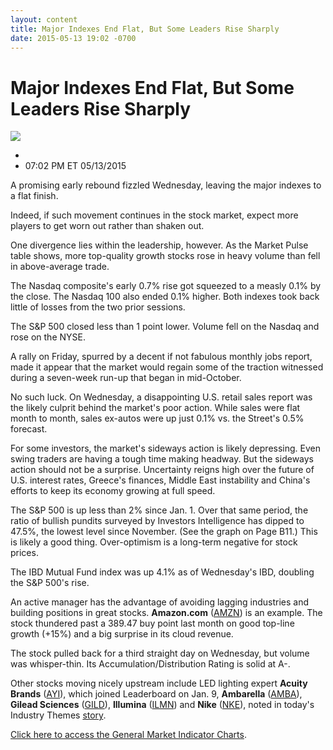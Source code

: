 ```yaml
---
layout: content
title: Major Indexes End Flat, But Some Leaders Rise Sharply
date: 2015-05-13 19:02 -0700
---
```



Major Indexes End Flat, But Some Leaders Rise Sharply
======================================================


![](https://www.investors.com/wp-content/uploads/ibd-migrated-images/MPv_150514_635671276239852229.png)

* 
* 07:02 PM ET 05/13/2015




A promising early rebound fizzled Wednesday, leaving the major indexes to a flat finish.

  

Indeed, if such movement continues in the stock market, expect more players to get worn out rather than shaken out.

  

One divergence lies within the leadership, however. As the Market Pulse table shows, more top-quality growth stocks rose in heavy volume than fell in above-average trade.

  

The Nasdaq composite's early 0.7% rise got squeezed to a measly 0.1% by the close. The Nasdaq 100 also ended 0.1% higher. Both indexes took back little of losses from the two prior sessions.

  

The S&P 500 closed less than 1 point lower. Volume fell on the Nasdaq and rose on the NYSE.

  

A rally on Friday, spurred by a decent if not fabulous monthly jobs report, made it appear that the market would regain some of the traction witnessed during a seven-week run-up that began in mid-October.

  

No such luck. On Wednesday, a disappointing U.S. retail sales report was the likely culprit behind the market's poor action. While sales were flat month to month, sales ex-autos were up just 0.1% vs. the Street's 0.5% forecast.

  

For some investors, the market's sideways action is likely depressing. Even swing traders are having a tough time making headway. But the sideways action should not be a surprise. Uncertainty reigns high over the future of U.S. interest rates, Greece's finances, Middle East instability and China's efforts to keep its economy growing at full speed.

  

The S&P 500 is up less than 2% since Jan. 1. Over that same period, the ratio of bullish pundits surveyed by Investors Intelligence has dipped to 47.5%, the lowest level since November. (See the graph on Page B11.) This is likely a good thing. Over-optimism is a long-term negative for stock prices.

  

The IBD Mutual Fund index was up 4.1% as of Wednesday's IBD, doubling the S&P 500's rise.

  

An active manager has the advantage of avoiding lagging industries and building positions in great stocks. **Amazon.com** ([AMZN](https://research.investors.com/quote.aspx?symbol=AMZN)) is an example. The stock thundered past a 389.47 buy point last month on good top-line growth (+15%) and a big surprise in its cloud revenue.

  

The stock pulled back for a third straight day on Wednesday, but volume was whisper-thin. Its Accumulation/Distribution Rating is solid at A-.

  

Other stocks moving nicely upstream include LED lighting expert **Acuity Brands** ([AYI](https://research.investors.com/quote.aspx?symbol=AYI)), which joined Leaderboard on Jan. 9, **Ambarella** ([AMBA](https://research.investors.com/quote.aspx?symbol=AMBA)), **Gilead Sciences** ([GILD](https://research.investors.com/quote.aspx?symbol=GILD)), **Illumina** ([ILMN](https://research.investors.com/quote.aspx?symbol=ILMN)) and **Nike** ([NKE](https://research.investors.com/quote.aspx?symbol=NKE)), noted in today's Industry Themes [story](http://news.investors.com/investing-ibd-industry-themes/051315-752444-sport-shoes-sales-rise-in-first-quarter.htm).

  

[Click here to access the General Market Indicator Charts](https://www.investors.com/pdf/GMI_051415.pdf).





